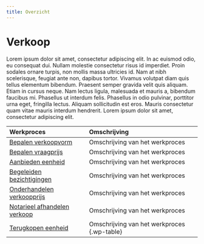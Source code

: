 ```yaml
---
title: Overzicht
---
```


# Verkoop

Lorem ipsum dolor sit amet, consectetur adipiscing elit. In ac euismod odio, eu consequat dui. Nullam molestie consectetur risus id imperdiet. Proin sodales ornare turpis, non mollis massa ultricies id. Nam at nibh scelerisque, feugiat ante non, dapibus tortor. Vivamus volutpat diam quis tellus elementum bibendum. Praesent semper gravida velit quis aliquam. Etiam in cursus neque. Nam lectus ligula, malesuada et mauris a, bibendum faucibus mi. Phasellus ut interdum felis. Phasellus in odio pulvinar, porttitor urna eget, fringilla lectus. Aliquam sollicitudin est eros. Mauris consectetur quam vitae mauris interdum hendrerit. Lorem ipsum dolor sit amet, consectetur adipiscing elit.

Werkproces | Omschrijving
:--- | :---
[Bepalen verkoopvorm](bepalen-verkoopvorm.md) | Omschrijving van het werkproces
[Bepalen vraagprijs](bepalen-vraagprijs.md) | Omschrijving van het werkproces
[Aanbieden eenheid](aanbieden-eenheid.md) | Omschrijving van het werkproces
[Begeleiden bezichtigingen](begeleiden-bezichtigingen.md) | Omschrijving van het werkproces
[Onderhandelen verkoopprijs](onderhandelen-verkoopprijs.md) | Omschrijving van het werkproces
[Notarieel afhandelen verkoop](notarieel-afhandelen-verkoop.md) | Omschrijving van het werkproces
[Terugkopen eenheid](terugkopen-eenheid.md) | Omschrijving van het werkproces {.wp-table}
